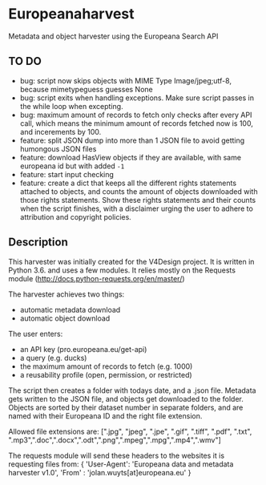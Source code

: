 # Europeanaharvest
Metadata and object harvester using the Europeana Search API

## TO DO
- bug: script now skips objects with MIME Type Image/jpeg;utf-8, because mimetypeguess guesses None
- bug: script exits when handling exceptions. Make sure script passes in the while loop when excepting.
- bug: maximum amount of records to fetch only checks after every API call, which means the minimum amount of records fetched now is 100, and incerements by 100. 
- feature: split JSON dump into more than 1 JSON file to avoid getting humongous JSON files
- feature: download HasView objects if they are available, with same europeana id but with added `-1`
- feature: start input checking
- feature: create a dict that keeps all the different rights statements attached to objects, and counts the amount of objects downloaded with those rights statements. Show these rights statements and their counts when the script finishes, with a disclaimer urging the user to adhere to attribution and copyright policies.

## Description
This harvester was initially created for the V4Design project. It is written in Python 3.6. and uses a few modules. It relies mostly on the Requests module (http://docs.python-requests.org/en/master/)

The harvester achieves two things:

- automatic metadata download
- automatic object download

The user enters:
- an API key (pro.europeana.eu/get-api)
- a query (e.g. ducks)
- the maximum amount of records to fetch (e.g. 1000)
- a reusability profile (open, permission, or restricted)

The script then creates a folder with todays date, and a .json file. Metadata gets written to the JSON file, and objects get downloaded to the folder. Objects are sorted by their dataset number in separate folders, and are named with their Europeana ID and the right file extension.

Allowed file extensions are: [".jpg", "jpeg", ".jpe", ".gif", ".tiff", ".pdf", ".txt", ".mp3",".doc",".docx",".odt",".png",".mpeg",".mpg",".mp4",".wmv"]

The requests module will send these headers to the websites it is requesting files from:
{
'User-Agent': 'Europeana data and metadata harvester v1.0',
'From' : 'jolan.wuyts[at]europeana.eu'
}
